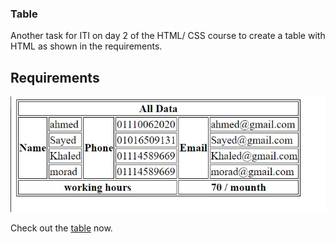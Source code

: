 ### Table

Another task for ITI on day 2 of the HTML/ CSS course to create a table with HTML as shown in the requirements.

## Requirements

![task3](task3.jpg)

Check out the [table](https://aya-hegab.github.io/table-html_css-day2_task3-iti/) now.
